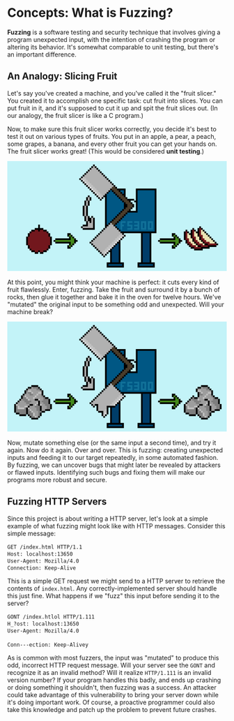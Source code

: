# Concepts: What is Fuzzing?

**Fuzzing** is a software testing and security technique that involves giving a program unexpected input, with the intention of crashing the program or altering its behavior. It's somewhat comparable to unit testing, but there's an important difference.

## An Analogy: Slicing Fruit

Let's say you've created a machine, and you've called it the "fruit slicer." You created it to accomplish one specific task: cut fruit into slices. You can put fruit in it, and it's supposed to cut it up and spit the fruit slices out. (In our analogy, the fruit slicer is like a C program.)
  
Now, to make sure this fruit slicer works correctly, you decide it's best to test it out on various types of fruits. You put in an apple, a pear, a peach, some grapes, a banana, and every other fruit you can get your hands on. The fruit slicer works great! (This would be considered **unit testing**.)

![](./images/img_fuzzing_analogy1.png)
  
At this point, you might think your machine is perfect: it cuts every kind of fruit flawlessly. Enter, fuzzing. Take the fruit and surround it by a bunch of rocks, then glue it together and bake it in the oven for twelve hours. We've "mutated" the original input to be something odd and unexpected. Will your machine break?

![](./images/img_fuzzing_analogy2.png)
  
Now, mutate something else (or the same input a second time), and try it again. Now do it again. Over and over. This is fuzzing: creating unexpected inputs and feeding it to our target repeatedly, in some automated fashion. By fuzzing, we can uncover bugs that might later be revealed by attackers or flawed inputs. Identifying such bugs and fixing them will make our programs more robust and secure.

## Fuzzing HTTP Servers

Since this project is about writing a HTTP server, let's look at a simple example of what fuzzing might look like with HTTP messages. Consider this simple message:

```
GET /index.html HTTP/1.1
Host: localhost:13650
User-Agent: Mozilla/4.0
Connection: Keep-Alive
```

This is a simple GET request we might send to a HTTP server to retrieve the contents of `index.html`. Any correctly-implemented server should handle this just fine. What happens if we "fuzz" this input before sending it to the server?

```
GONT /index.htlol HTTP/1.111
H_?ost: localhost:13650
User-Agent: Mozilla/4.0
  
Conn---ection: Keep-Alivey
```

As is common with most fuzzers, the input was "mutated" to produce this odd, incorrect HTTP request message. Will your server see the `GONT` and recognize it as an invalid method? Will it realize `HTTP/1.111` is an invalid version number? If your program handles this badly, and ends up crashing or doing something it shouldn't, then fuzzing was a success. An attacker could take advantage of this vulnerability to bring your server down while it's doing important work. Of course, a proactive programmer could also take this knowledge and patch up the problem to prevent future crashes.
